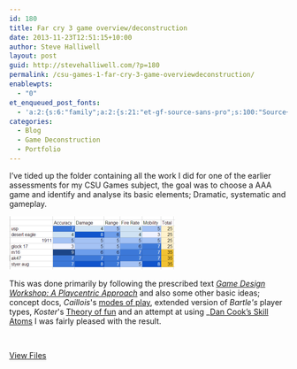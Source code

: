 ```yaml
---
id: 180
title: Far cry 3 game overview/deconstruction
date: 2013-11-23T12:51:15+10:00
author: Steve Halliwell
layout: post
guid: http://stevehalliwell.com/?p=180
permalink: /csu-games-1-far-cry-3-game-overviewdeconstruction/
enablewpts:
  - "0"
et_enqueued_post_fonts:
  - 'a:2:{s:6:"family";a:2:{s:21:"et-gf-source-sans-pro";s:100:"Source+Sans+Pro:200,200italic,300,300italic,regular,italic,600,600italic,700,700italic,900,900italic";s:10:"et-gf-lato";s:75:"Lato:100,100italic,300,300italic,regular,italic,700,700italic,900,900italic";}s:6:"subset";a:7:{i:0;s:8:"cyrillic";i:1;s:5:"greek";i:2;s:10:"vietnamese";i:3;s:5:"latin";i:4;s:9:"greek-ext";i:5;s:9:"latin-ext";i:6;s:12:"cyrillic-ext";}}'
categories:
  - Blog
  - Game Deconstruction
  - Portfolio
---
```

I&#8217;ve tided up the folder containing all the work I did for one of the earlier assessments for my CSU Games subject, the goal was to choose a AAA game and identify and analyse its basic elements; Dramatic, systematic and gameplay.

![](/wp-content/uploads/2013/11/fc3fireArmPS-300x96.png)

This was done primarily by following the prescribed text [_Game Design Workshop: A Playcentric Approach_](http://www.amazon.com/Game-Design-Workshop-Playcentric-Innovative/dp/0240809742) and also some other basic ideas; concept docs, _Caillois_'s [modes of play](http://books.google.com.au/books?id=mQfIAAAACAAJ&redir_esc=y), extended version of _Bartle's_ player types, _Koster_'s [Theory of fun](http://www.theoryoffun.com/) and an attempt at using _[Dan Cook&#8217;s Skill Atoms](http://www.gamasutra.com/view/feature/129948/the_chemistry_of_game_design.php?page=3) I was fairly pleased with the result.

&nbsp;

[View Files](https://drive.google.com/folderview?id=0B3IiDGqoOqoSNnkza1VYcjVQYVE&usp=sharing)